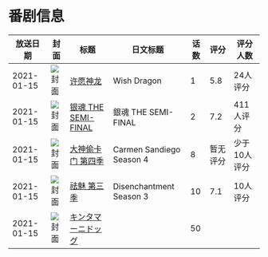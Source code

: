 # 番剧信息

|放送日期|封面|标题|日文标题|话数|评分|评分人数|
|---|---|---|---|---|---|---|
|2021-01-15|![封面](https://lain.bgm.tv/pic/cover/c/33/6f/281534_FjWNj.jpg)|[许愿神龙](https://bangumi.tv/subject/281534)|Wish Dragon|1|5.8|24人评分|
|2021-01-15|![封面](https://lain.bgm.tv/pic/cover/c/27/3c/309002_BQIXI.jpg)|[银魂 THE SEMI-FINAL](https://bangumi.tv/subject/309002)|銀魂 THE SEMI-FINAL|2|7.2|411人评分|
|2021-01-15|![封面](https://lain.bgm.tv/pic/cover/c/4a/8a/325402_Oj2rY.jpg)|[大神偷卡门 第四季](https://bangumi.tv/subject/325402)|Carmen Sandiego Season 4|8|暂无评分|少于10人评分|
|2021-01-15|![封面](https://lain.bgm.tv/pic/cover/c/b0/cc/325647_Eg70R.jpg)|[祛魅 第三季](https://bangumi.tv/subject/325647)|Disenchantment Season 3|10|7.1|10人评分|
|2021-01-15|![封面](https://lain.bgm.tv/pic/cover/c/79/50/366037_9d9P9.jpg)|[キンタマーニドッグ](https://bangumi.tv/subject/366037)||50|||
